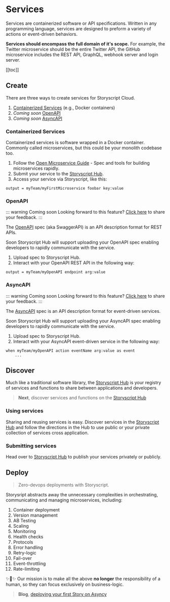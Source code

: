 # Services

Services are containerized software or API specifications. Written in any programming language, services are designed to preform a variety of actions or event-driven behaviors.

**Services should encompass the full domain of it's scope.** For example, the Twitter microservice should be the entire Twitter API, the GitHub microservice includes the REST API, GraphQL, webhook server and login server.

[[toc]]

## Create

There are three ways to create services for Storyscript Cloud.

1. [Containerized Services](#containerized-services) (e.g., Docker containers)
1. *Coming soon* [OpenAPI](#openapi)
1. *Coming soon* [AsyncAPI](#syncapi)


### Containerized Services

Containerized services is software wrapped in a Docker container. Commonly called microservices, but this could be your monolith codebase too.

1. Follow the [Open Microservice Guide](https://microservice.guide) - Spec and tools for building microservices rapidly.
2. Submit your service to the [Storyscript Hub](https://hub.storyscript.io).
3. Access your service via Storyscript, like this:

```storyscript
output = myTeam/myFirstMicroservice foobar key:value
```

### OpenAPI

::: warning Coming soon
Looking forward to this feature? [Click here](https://asyncy.nolt.io/6) to share your feedback.
:::

The [OpenAPI](https://swagger.io/docs/specification/about/) spec (aka SwaggerAPI) is an API description format for REST APIs.

Soon Storyscript Hub will support uploading your OpenAPI spec enabling developers to rapidly communicate with the service.

1. Upload spec to Storyscript Hub.
2. Interact with your OpenAPI REST API in the following way:

```storyscript
output = myTeam/myOpenAPI endpoint arg:value
```

### AsyncAPI

::: warning Coming soon
Looking forward to this feature? [Click here](https://asyncy.nolt.io/7) to share your feedback.
:::


The [AsyncAPI](https://asyncapi.com) spec is an API description format for event-driven services.

Soon Storyscript Hub will support uploading your AsyncAPI spec enabling developers to rapidly communicate with the service.

1. Upload spec to Storyscript Hub.
2. Interact with your AsyncAPI event-driven service in the following way:

```storyscript
when myTeam/myOpenAPI action eventName arg:value as event
    ...
```

## Discover

Much like a traditional software library, the [Storyscript Hub](https://hub.storyscript.io) is your registry of services and functions to share between applications and developers.

> **Next**, discover services and functions on the [Storyscript Hub](https://hub.storyscript.io)

### Using services

Sharing and reusing services is easy. Discover services in the [Storyscript Hub](https://hub.storyscript.io) and follow the directions in the Hub to use public or your private collection of services cross application.

### Submitting services

Head over to [Storyscript Hub](https://hub.storyscript.io) to publish your services privately or publicly.

## Deploy

> Zero-devops deployments with Storyscript.

Storysript abstracts away the unnecessary complexities in orchestrating, communicating and managing microservices, including:

1. Container deployment
1. Version management
1. AB Testing
1. Scaling
1. Monitoring
1. Health checks
1. Protocols
1. Error handling
1. Retry-logic
1. Fail-over
1. Event-throttling
1. Rate-limiting

:sparkles::cake::sparkles: Our mission is to make all the above **no longer** the responsibility of a human, so they can focus exclusively on business-logic.

> **Blog**, [deploying your first Story on Asyncy](https://asyncy.com/blog/story-telling/)
